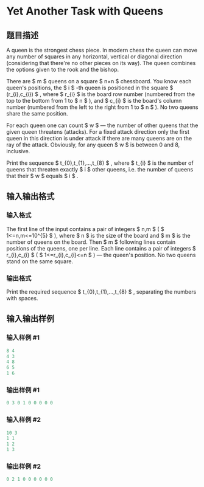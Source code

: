 # Yet Another Task with Queens

## 题目描述

A queen is the strongest chess piece. In modern chess the queen can move any number of squares in any horizontal, vertical or diagonal direction (considering that there're no other pieces on its way). The queen combines the options given to the rook and the bishop.

There are $ m $ queens on a square $ n×n $ chessboard. You know each queen's positions, the $ i $ -th queen is positioned in the square $ (r_{i},c_{i}) $ , where $ r_{i} $ is the board row number (numbered from the top to the bottom from 1 to $ n $ ), and $ c_{i} $ is the board's column number (numbered from the left to the right from 1 to $ n $ ). No two queens share the same position.

For each queen one can count $ w $ — the number of other queens that the given queen threatens (attacks). For a fixed attack direction only the first queen in this direction is under attack if there are many queens are on the ray of the attack. Obviously, for any queen $ w $ is between 0 and 8, inclusive.

Print the sequence $ t_{0},t_{1},...,t_{8} $ , where $ t_{i} $ is the number of queens that threaten exactly $ i $ other queens, i.e. the number of queens that their $ w $ equals $ i $ .

## 输入输出格式

### 输入格式

The first line of the input contains a pair of integers $ n,m $ ( $ 1<=n,m<=10^{5} $ ), where $ n $ is the size of the board and $ m $ is the number of queens on the board. Then $ m $ following lines contain positions of the queens, one per line. Each line contains a pair of integers $ r_{i},c_{i} $ ( $ 1<=r_{i},c_{i}<=n $ ) — the queen's position. No two queens stand on the same square.

### 输出格式

Print the required sequence $ t_{0},t_{1},...,t_{8} $ , separating the numbers with spaces.

## 输入输出样例

### 输入样例 #1

```cpp
8 4
4 3
4 8
6 5
1 6

```
### 输出样例 #1

```cpp
0 3 0 1 0 0 0 0 0 
```


### 输入样例 #2

```cpp
10 3
1 1
1 2
1 3

```
### 输出样例 #2

```cpp
0 2 1 0 0 0 0 0 0 
```


